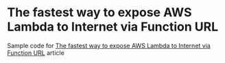 # The fastest way to expose AWS Lambda to Internet via Function URL

Sample code for [The fastest way to expose AWS Lambda to Internet via Function URL](https://verbitskiy.co/blog/howto-aws-lambda-function-url/) article
